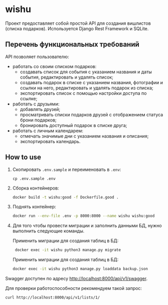 # wishu

Проект предоставляет собой простой API для создания вишлистов (списка подарков). 
Используется Django Rest Framework и SQLite.


## Перечень функциональных требований

API позволяет пользователю:
- работать со своим списком подарков:
	- создавать список для события с указанием названия и даты события, редактировать и удалять список;
	- создавать подарок в списке с указанием названия, фотографии и ссылки на него, редактировать и удалять подарок из списка;
	- экспортировать список с помощью настройки доступа по ссылке;
- работать с друзьями:
	- добавлять друзей;
	- просматривать списки подарков друзей с отображением статуса брони подарков;
	- бронировать доступный подарок в списке друга;
- работать с личным календарем:
	- отмечать значимые дни c указанием названия и описания;
	- экспортировать календарь.


## How to use

1. Скопировать `.env.sample` и переименовать в `.env`:
    ```shell 
    cp .env.sample .env
    ```

2. Сборка контейнеров:
   ```bash
   docker build -t wishu:good -f Dockerfile.good .
   ```
   
3. Поднять контейнер:
    ```bash
   docker run --env-file .env -p 8000:8000 --name wishu wishu:good
    ```
4. Для того чтобы провести миграции и заполнить данными  БД, нужно выполнить следующие команды.

   Применить миграции для создания таблиц в БД:
   ```bash
    docker exec -it wishu python3 manage.py migrate
    ```
	
    Применить миграции для создания таблиц в БД:
    ```bash
    docker exec -it wishu python3 manage.py loaddata backup.json
    ```

Swagger доступен по адресу [http://localhost:8000/api/v1/swagger](http://localhost:8000/api/v1/swagger).

Для проверки работоспособности рекомендуем такой запрос: 

```bash
curl http://localhost:8000/api/v1/lists/1/
```
